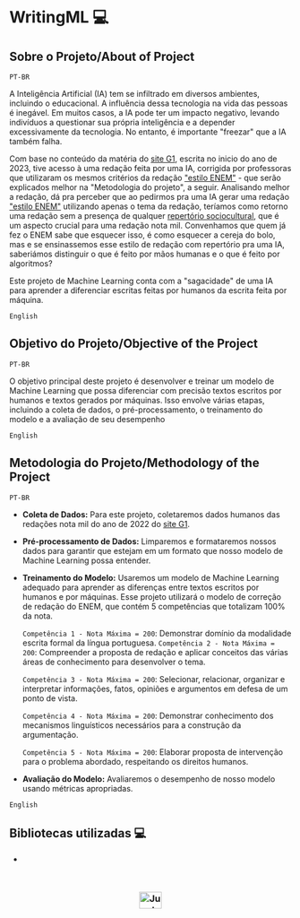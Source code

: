 # WritingML :computer:
## Sobre o Projeto/About of Project

`PT-BR`

A Inteligência Artificial (IA) tem se infiltrado em diversos ambientes, incluindo o educacional. A influência dessa tecnologia na vida das pessoas é inegável. Em muitos casos, a IA pode ter um impacto negativo, levando indivíduos a questionar sua própria inteligência e a depender excessivamente da tecnologia. No entanto, é importante "freezar" que a IA também falha.

Com base no conteúdo da matéria do [site G1](https://g1.globo.com/educacao/noticia/2023/01/07/robo-chatgpt-escreve-redacao-do-enem-em-50-segundos-saiba-quanto-ele-tiraria-na-prova.ghtml), escrita no inicio do ano de 2023, tive acesso à uma redação feita por uma IA, corrigida por professoras que utilizaram os mesmos critérios da redação ["estilo ENEM"](https://vestibular.brasilescola.uol.com.br/enem/como-fazer-redacao-enem.htm) - que serão explicados melhor na "Metodologia do projeto", a seguir. Analisando melhor a redação, dá pra perceber que ao pedirmos pra uma IA gerar uma redação ["estilo ENEM"](https://vestibular.brasilescola.uol.com.br/enem/como-fazer-redacao-enem.htm) utilizando apenas o tema da redação, teríamos como retorno uma redação sem a presença de qualquer [repertório sociocultural](https://blog.unp.br/repertorio-sociocultural/), que é um aspecto crucial para uma redação nota mil. Convenhamos que quem já fez o ENEM sabe que esquecer isso, é como esquecer a cereja do bolo, mas e se ensinassemos esse estilo de redação com repertório pra uma IA, saberiámos distinguir o que é feito por mãos humanas e o que é feito por algoritmos?

Este projeto de Machine Learning conta com a "sagacidade" de uma IA para aprender a diferenciar escritas feitas por humanos da escrita feita por máquina.

`English`


## Objetivo do Projeto/Objective of the Project

`PT-BR`

O objetivo principal deste projeto é desenvolver e treinar um modelo de Machine Learning que possa diferenciar com precisão textos escritos por humanos e textos gerados por máquinas. Isso envolve várias etapas, incluindo a coleta de dados, o pré-processamento, o treinamento do modelo e a avaliação de seu desempenho

`English`


## Metodologia do Projeto/Methodology of the Project

`PT-BR`

- __Coleta de Dados:__ Para este projeto, coletaremos dados humanos das redações nota mil do ano de 2022 do [site G1](https://g1.globo.com/educacao/noticia/2023/04/10/enem-2022-leia-redacoes-nota-mil.ghtml).

- __Pré-processamento de Dados:__ Limparemos e formataremos nossos dados para garantir que estejam em um formato que nosso modelo de Machine Learning possa entender.

- __Treinamento do Modelo:__ Usaremos um modelo de Machine Learning adequado para aprender as diferenças entre textos escritos por humanos e por máquinas. Esse projeto utilizará o modelo de correção de redação do ENEM, que contém 5 competências que totalizam 100% da nota.

    `Competência 1 - Nota Máxima = 200`: Demonstrar domínio da modalidade escrita formal da língua portuguesa.
    `Competência 2 - Nota Máxima = 200`: Compreender a proposta de redação e aplicar conceitos das várias áreas de conhecimento para desenvolver o tema.

    `Competência 3 - Nota Máxima = 200`: Selecionar, relacionar, organizar e interpretar informações, fatos, opiniões e argumentos em defesa de um ponto de vista.

    `Competência 4 - Nota Máxima = 200`: Demonstrar conhecimento dos mecanismos linguísticos necessários para a construção da argumentação.
    
    `Competência 5 - Nota Máxima = 200`: Elaborar proposta de intervenção para o problema abordado, respeitando os direitos humanos.


- __Avaliação do Modelo:__ Avaliaremos o desempenho de nosso modelo usando métricas apropriadas.

`English`


## Bibliotecas utilizadas 💻
- 

##
<h3 align="center">
  <div style="display: inline_block"><br>
    <img align="center" alt="Jupyter" height="30" width="40" src="https://cdn.jsdelivr.net/gh/devicons/devicon/icons/jupyter/jupyter-original.svg">
  </div>
</h3>